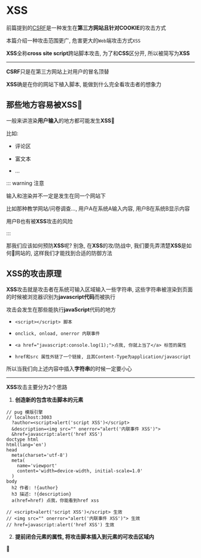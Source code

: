 # XSS

前篇提到的[CSRF](/safety/web/csrf)是一种发生在**第三方网站且针对COOKIE**的攻击方式

本篇介绍一种攻击范围更广, 危害更大的`Web`端攻击方式`XSS`

**XSS**全称**cross site script**跨站脚本攻击, 为了和**CSS**区分开, 所以被简写为**XSS**

---

**CSRF**只是在第三方网站上对用户的冒名顶替

**XSS**确是在你的网站下植入脚本, 能做到什么完全看攻击者的想象力

## 那些地方容易被XSS🐓

一般来讲渲染**用户输入**的地方都可能发生**XSS**🐓

比如:

- 评论区

- 富文本

- ...

::: warning 注意

输入和渲染并不一定是发生在同一个网站下

比如那种教学网站/问卷调查..., 用户A在系统A输入内容, 用户B在系统B显示内容

用户B也有被**XSS**攻击的风险

:::

那我们应该如何预防**XSS**呢? 别急, 在**XSS**的攻/防战中, 我们要先弄清楚**XSS**是如何🐓网站的, 这样我们才能找到合适的防御方法

## XSS的攻击原理

**XSS**攻击就是攻击者在系统可输入区域输入一些字符串, 这些字符串被渲染到页面的时候被浏览器识别为**javascript代码**而被执行

攻击会发生在那些能执行**javaScript**代码的地方

- `<script></script> 脚本`

- `onclick, onload, onerror 内联事件`

- `<a href="javascript:console.log(1);">点我, 你就上当了</a> 标签的属性`

- `href和src 属性外链了一个链接, 且其Content-Type为application/javascript`

所以当我们向上述内容中插入**字符串**的时候一定要小心

---

**XSS**攻击主要分为2个思路

1.  **创造新的包含攻击脚本的元素**

```pug
// pug 模版引擎
// localhost:3003
  ?author=<script>alert('script XSS')</script>
  &description=<img src="" onerror="alert('内联事件 XSS')">
  &href=javascript:alert('href XSS')
doctype html
html(lang='en')
head
  meta(charset='utf-8')
  meta(
    name='viewport'
    content='width=device-width, initial-scale=1.0'
  )
body
  h2 作者: !{author}
  h3 描述: !{description}
  a(href=href) 点我，你能看到href xss
  
// <script>alert('script XSS')</script> 生效
// <img src="" onerror="alert('内联事件 XSS')"> 生效
// href=javascript:alert('href XSS') 生效
```
2.  **提前闭合元素的属性, 将攻击脚本插入到元素的可攻击区域内**

🌰

